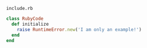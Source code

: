 <!-- >>>>>> BEGIN GENERATED FILE (include): SOURCE markdown/highlight_ruby_template.md -->
<!-- >>>>>> BEGIN INCLUDED FILE (ruby): SOURCE markdown/include.rb -->
```include.rb```
```ruby
class RubyCode
  def initialize
    raise RuntimeError.new('I am only an example!')
  end
end
```
<!-- <<<<<< END INCLUDED FILE (ruby): SOURCE markdown/include.rb -->
<!-- <<<<<< END GENERATED FILE (include): SOURCE markdown/highlight_ruby_template.md -->

